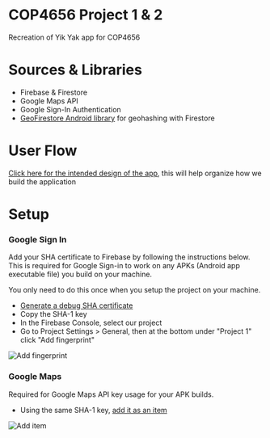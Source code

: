 # COP4656 Project 1 & 2
Recreation of Yik Yak app for COP4656

# Sources & Libraries
 * Firebase & Firestore
 * Google Maps API
 * Google Sign-In Authentication
 * [GeoFirestore Android library](https://github.com/imperiumlabs/GeoFirestore-Android/) for geohashing with Firestore

# User Flow
[Click here for the intended design of the app](https://app.flowmapp.com/share/d8a6151a00e03209277bc930262ab10a), this will help organize how we build the application

# Setup
### Google Sign In
Add your SHA certificate to Firebase by following the instructions below. This is required for Google Sign-in to work on any APKs (Android app executable file) you build on your machine.

You only need to do this once when you setup the project on your machine.

* [Generate a debug SHA certificate](https://developers.google.com/android/guides/client-auth)
* Copy the SHA-1 key
* In the Firebase Console, select our project
* Go to Project Settings > General, then at the bottom under "Project 1" click "Add fingerprint"

![Add fingerprint](https://i.imgur.com/fEbTWWT.png)

### Google Maps
Required for Google Maps API key usage for your APK builds.

* Using the same SHA-1 key, [add it as an item](https://console.cloud.google.com/apis/credentials/key/6f88ff34-ae9b-4266-ab1a-29cf66871642?project=cop4656-proj1&authuser=2&consoleReturnUrl=https:%2F%2Fcloud.google.com%2Fmaps-platform%2F%3Fapis%3Dmaps%26project%3Dcop4656-proj1&consoleUI=CLOUD)

![Add item](https://i.imgur.com/XSOjsH6.png)
